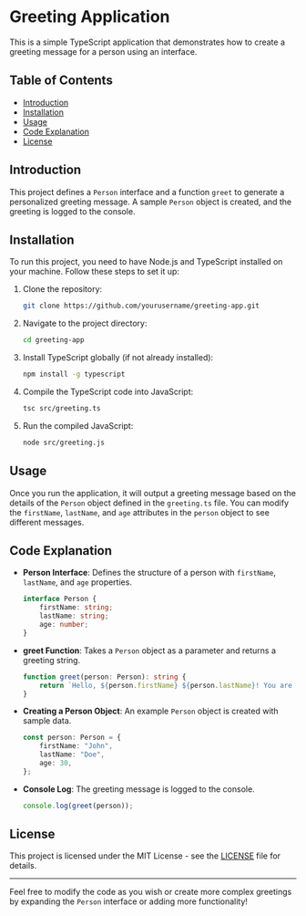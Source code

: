 # Greeting Application

This is a simple TypeScript application that demonstrates how to create a greeting message for a person using an interface.

## Table of Contents

- [Introduction](#introduction)
- [Installation](#installation)
- [Usage](#usage)
- [Code Explanation](#code-explanation)
- [License](#license)

## Introduction

This project defines a `Person` interface and a function `greet` to generate a personalized greeting message. A sample `Person` object is created, and the greeting is logged to the console.

## Installation

To run this project, you need to have Node.js and TypeScript installed on your machine. Follow these steps to set it up:

1. Clone the repository:

   ```bash
   git clone https://github.com/yourusername/greeting-app.git
   ```

2. Navigate to the project directory:

   ```bash
   cd greeting-app
   ```

3. Install TypeScript globally (if not already installed):

   ```bash
   npm install -g typescript
   ```

4. Compile the TypeScript code into JavaScript:

   ```bash
   tsc src/greeting.ts
   ```

5. Run the compiled JavaScript:

   ```bash
   node src/greeting.js
   ```

## Usage

Once you run the application, it will output a greeting message based on the details of the `Person` object defined in the `greeting.ts` file. You can modify the `firstName`, `lastName`, and `age` attributes in the `person` object to see different messages.

## Code Explanation

- **Person Interface**: Defines the structure of a person with `firstName`, `lastName`, and `age` properties.

    ```typescript
    interface Person {
        firstName: string;
        lastName: string;
        age: number;
    }
    ```

- **greet Function**: Takes a `Person` object as a parameter and returns a greeting string.

    ```typescript
    function greet(person: Person): string {
        return `Hello, ${person.firstName} ${person.lastName}! You are ${person.age} years old.`;
    }
    ```

- **Creating a Person Object**: An example `Person` object is created with sample data.

    ```typescript
    const person: Person = {
        firstName: "John",
        lastName: "Doe",
        age: 30,
    };
    ```

- **Console Log**: The greeting message is logged to the console.

    ```typescript
    console.log(greet(person));
    ```

## License

This project is licensed under the MIT License - see the [LICENSE](LICENSE) file for details.

---

Feel free to modify the code as you wish or create more complex greetings by expanding the `Person` interface or adding more functionality!